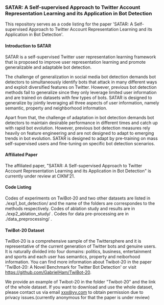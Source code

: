 ### SATAR: A Self-supervised Approach to Twitter Account Representation Learning and its Application in Bot Detection
This repository serves as a code listing for the paper 'SATAR: A Self-supervised Approach to Twitter Account Representation Learning and its Application in Bot Detection'.

#### Introduction to SATAR
SATAR is a self-supervised Twitter user representation learning framework that is proposed to improve user representation learning and promote generalizable and adaptable bot detection.

The challenge of generalization in social media bot detection demands bot detectors to simultaneously identify bots that attack in many different ways and exploit diversified features on Twitter. However, previous bot detection methods fail to generalize since they only leverage limited user information and are trained on datasets with few types of bots. SATAR is designed to generalize by jointly leveraging all three aspects of user information, namely semantic, property and neighborhood information.

Apart from that, the challenge of adaptation in bot detection demands bot detectors to maintain desirable performance in different times and catch up with rapid bot evolution. However, previous bot detection measures rely heavily on feature engineering and are not designed to adapt to emerging trends in bot evolution. SATAR is designed to adapt by pre-training on mass self-supervised users and fine-tuning on specific bot detection scenarios.

#### Affiliated Paper
The affiliated paper, "SATAR: A Self-supervised Approach to Twitter Account Representation Learning and its Application in Bot Detection" is currently under review at CIKM'21. 

#### Code Listing
Codes of experiments on TwiBot-20 and two other datasets are listed in ./exp1_bot_detection/ and the name of the folders are correspondes to the methods respectively. Codes of ablation study and results are in ./exp2_ablation_study/ . Codes for data pre-processing are in ./data_preprocessing/ .

#### TwiBot-20 Dataset
TwiBot-20 is a comprehensive sample of the Twittersphere and it is representative of the current generation of Twitter bots and genuine users. It is naturally divided into four domains: politics, business, entertainment and sports and each user has semantics, property and neiborhood information. You can find more information about Twibot-20 in the paper 'TwiBot-20: A Novel Benchmark for Twitter Bot Detection' or visit https://github.com/GabrielHam/TwiBot-20.

We provide an example of Twibot-20 in the folder "Twibot-20" and the link of the whole dataset. If you want to download and use the whole dataset, please contact us via email xxx@yy.com to obtain permission due to privacy issues.(currently anonymous for that the paper is under review)



